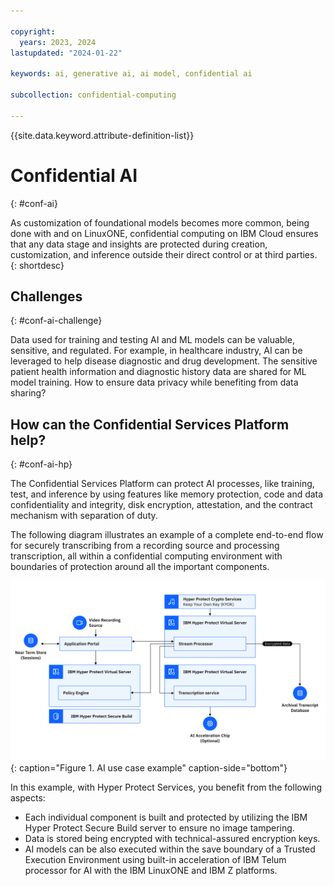 ```yaml
---

copyright:
  years: 2023, 2024
lastupdated: "2024-01-22"

keywords: ai, generative ai, ai model, confidential ai

subcollection: confidential-computing

---
```


{{site.data.keyword.attribute-definition-list}}

# Confidential AI
{: #conf-ai}

As customization of foundational models becomes more common, being done with and on LinuxONE, confidential computing on IBM Cloud ensures that any data stage and insights are protected during creation, customization, and inference outside their direct control or at third parties.
{: shortdesc}

## Challenges
{: #conf-ai-challenge}

Data used for training and testing AI and ML models can be valuable, sensitive, and regulated. For example, in healthcare industry, AI can be leveraged to help disease diagnostic and drug development. The sensitive patient health information and diagnostic history data are shared for ML model training. How to ensure data privacy while benefiting from data sharing?

## How can the Confidential Services Platform help?
{: #conf-ai-hp}

The Confidential Services Platform can protect AI processes, like training, test, and inference by using features like memory protection, code and data confidentiality and integrity, disk encryption, attestation, and the contract mechanism with separation of duty.

The following diagram illustrates an example of a complete end-to-end flow for securely transcribing from a recording source and processing transcription, all within a confidential computing environment with boundaries of protection around all the important components.

![AI use case example](../images/updated-ai-use-case.svg "AI use case example"){: caption="Figure 1. AI use case example" caption-side="bottom"}

In this example, with Hyper Protect Services, you benefit from the following aspects:

- Each individual component is built and protected by utilizing the IBM Hyper Protect Secure Build server to ensure no image tampering.
- Data is stored being encrypted with technical-assured encryption keys.
- AI models can be also executed within the save boundary of a Trusted Execution Environment using built-in acceleration of IBM Telum processor for AI with the IBM LinuxONE and IBM Z platforms.
